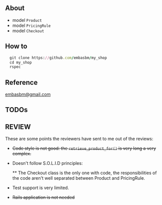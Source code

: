 ## About

* model `Product`
* model `PricingRule`
* model `Checkout`

## How to

```ruby
  git clone https://github.com/embasbm/my_shop
  cd my_shop
  rspec
```

## Reference

embasbm@gmail.com

## TODOs

## REVIEW

These are some points the reviewers have sent to me out of the reviews:

* ~~Code style is not good: the `retrieve_product_for()` is very long a very complex.~~

* Doesn't follow S.O.L.I.D principles:

  ** The Checkout class is the only one with code, the responsibilities of the code aren't well separated between Product and PricingRule.

* Test support is very limited.

* ~~Rails application is not needed~~
